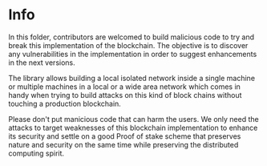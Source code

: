 # Info

In this folder, contributors are welcomed to build malicious code to try and break this implementation of the blockchain. The objective is to discover any vulnerabilities in the implementation in order to suggest enhancements in the next versions.

The library allows building a local isolated network inside a single machine or multiple machines in a local or a wide area network which comes in handy when trying to build attacks on this kind of block chains without touching a production blockchain.

Please don't  put manicious code that can harm the users. We only need the attacks to target weaknesses of this blockchain implementation to enhance its security and settle on a good Proof of stake scheme that preserves nature and security on the same time while preserving the distributed computing spirit.

